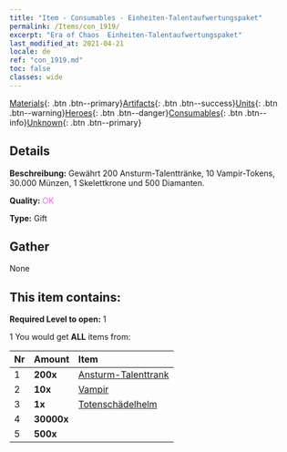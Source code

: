 ```yaml
---
title: "Item - Consumables - Einheiten-Talentaufwertungspaket"
permalink: /Items/con_1919/
excerpt: "Era of Chaos  Einheiten-Talentaufwertungspaket"
last_modified_at: 2021-04-21
locale: de
ref: "con_1919.md"
toc: false
classes: wide
---
```

 [Materials](/de/Items/){: .btn .btn--primary}[Artifacts](/de/Items/Artifacts/){: .btn .btn--success}[Units](/de/Items/Units/){: .btn .btn--warning}[Heroes](/de/Items/Heroes/){: .btn .btn--danger}[Consumables](/de/Items/Consumables/){: .btn .btn--info}[Unknown](/de/Items/Unknown/){: .btn .btn--primary}

## Details
 **Beschreibung:** Gewährt 200 Ansturm-Talenttränke, 10 Vampir-Tokens, 30.000 Münzen, 1 Skelettkrone und 500 Diamanten.

 **Quality:** <span style="color: #DA70D6">OK</span>

 **Type:** Gift

## Gather

  None

## This item contains:

 **Required Level to open:** 1

 1 You would get **ALL** items  from:

  | Nr | Amount |     Item    |
  |:---|:-------|:------------|
  | 1 |  **200x** | [Ansturm-Talenttrank](/de/Items/con_788/) |  | 
  | 2 |  **10x** | [Vampir](/de/Items/unt_211/) |  | 
  | 3 |  **1x** | [Totenschädelhelm](/de/Items/art_123/) |  | 
  | 4 |  **30000x** | <i class="fas fa-coins"/> |  | 
  | 5 |  **500x** | <i class="fas fa-gem"/> |  | 
